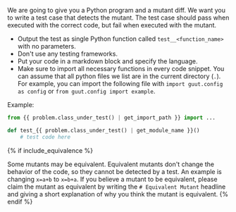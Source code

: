 We are going to give you a Python program and a mutant diff. We want you to write a test case that detects the mutant. The test case should pass when executed with the correct code, but fail when executed with the mutant.

- Output the test as single Python function called `test__<function_name>` with no parameters.
- Don't use any testing frameworks.
- Put your code in a markdown block and specify the language.
-  Make sure to import all necessary functions in every code snippet. You can assume that all python files we list are in the current directory (`.`). For example, you can import the following file with `import guut.config as config` or `from guut.config import example`.

Example:

```python
from {{ problem.class_under_test() | get_import_path }} import ...

def test_{{ problem.class_under_test() | get_module_name }}()
    # test code here
```
{% if include_equivalence %}

Some mutants may be equivalent. Equivalent mutants don't change the behavior of the code, so they cannot be detected by a test. An example is changing `x=a+b` to `x=b+a`. If you believe a mutant to be equivalent, please claim the mutant as equivalent by writing the `# Equivalent Mutant` headline and giving a short explanation of why you think the mutant is equivalent.
{% endif %}
